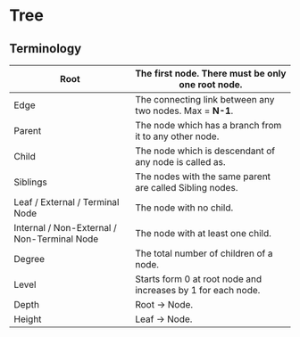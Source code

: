 # Tree

## Terminology

| Root                                        | The first node. There must be only one root node.            |
| ------------------------------------------- | ------------------------------------------------------------ |
| Edge                                        | The connecting link between any two nodes. Max = **N-1**.    |
| Parent                                      | The node which has a branch from it to any other node.       |
| Child                                       | The node which is descendant of any node is called as.       |
| Siblings                                    | The nodes with the same parent are called Sibling nodes.     |
| Leaf / External / Terminal Node             | The node with no child.                                      |
| Internal / Non-External / Non-Terminal Node | The node with at least one child.                            |
| Degree                                      | The total number of children of a node.                      |
| Level                                       | Starts form 0 at root node and increases by 1 for each node. |
| Depth                                       | Root -> Node.                                                |
| Height                                      | Leaf -> Node.                                                |